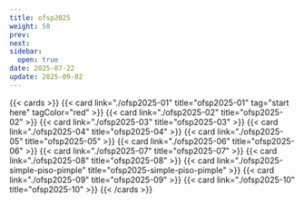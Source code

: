 ```yaml
---
title: ofsp2025
weight: 50
prev: 
next: 
sidebar:
  open: true
date: 2025-07-22
update: 2025-09-02
---
```


{{< cards >}}
  {{< card link="./ofsp2025-01" title="ofsp2025-01" tag="start here" tagColor="red" >}}
  {{< card link="./ofsp2025-02" title="ofsp2025-02" >}}
  {{< card link="./ofsp2025-03" title="ofsp2025-03" >}}
  {{< card link="./ofsp2025-04" title="ofsp2025-04" >}}
  {{< card link="./ofsp2025-05" title="ofsp2025-05" >}}
  {{< card link="./ofsp2025-06" title="ofsp2025-06" >}}
  {{< card link="./ofsp2025-07" title="ofsp2025-07" >}}
  {{< card link="./ofsp2025-08" title="ofsp2025-08" >}}
  {{< card link="./ofsp2025-simple-piso-pimple" title="ofsp2025-simple-piso-pimple" >}}
  {{< card link="./ofsp2025-09" title="ofsp2025-09" >}}
  {{< card link="./ofsp2025-10" title="ofsp2025-10" >}}
{{< /cards >}}
